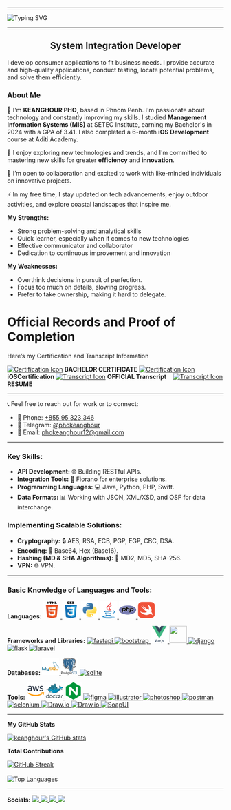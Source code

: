 <hr>
<div align="left">
  <img src="https://readme-typing-svg.herokuapp.com?font=Fira+Code&weight=600&size=32&pause=3000&color=2563EB&vCenter=true&random=false&width=500&height=45&lines=Hey+There++%F0%9F%91%8B%F0%9F%8F%BB;My+name+is+KEANGHOUR+PHO" alt="Typing SVG" />
</div>
<hr>

<h2 align="center">System Integration Developer</h2>

<p>I develop consumer applications to fit business needs. I provide accurate and high-quality applications, conduct testing, locate potential problems, and solve them efficiently.</p>

<h3>About Me</h3>

<p>👋 I'm <strong>KEANGHOUR PHO</strong>, based in Phnom Penh. I'm passionate about technology and constantly improving my skills. I studied <strong>Management Information Systems (MIS)</strong> at SETEC Institute, earning my Bachelor's in 2024 with a GPA of 3.41. I also completed a 6-month <strong>iOS Development</strong> course at Aditi Academy.</p>

<p>🧠 I enjoy exploring new technologies and trends, and I'm committed to mastering new skills for greater <strong>efficiency</strong> and <strong>innovation</strong>.</p>

<p>🤝 I’m open to collaboration and excited to work with like-minded individuals on innovative projects.</p>

<p>⚡ In my free time, I stay updated on tech advancements, enjoy outdoor activities, and explore coastal landscapes that inspire me.</p>

<p><strong>My Strengths:</strong> 
  <ul>
    <li>Strong problem-solving and analytical skills</li>
    <li>Quick learner, especially when it comes to new technologies</li>
    <li>Effective communicator and collaborator</li>
    <li>Dedication to continuous improvement and innovation</li>
  </ul>
</p>

<p><strong>My Weaknesses:</strong>
  <ul>
    <li>Overthink decisions in pursuit of perfection.</li>
    <li>Focus too much on details, slowing progress.</li>
    <li>Prefer to take ownership, making it hard to delegate.</li>
  </ul>
</p>

# Official Records and Proof of Completion

Here’s my Certification and Transcript Information

[![Certification Icon](https://img.icons8.com/ios-filled/50/000000/certificate.png "Click to view Certification")](https://github.com/Keanghour/KEANGHOUR/blob/main/Certification.jpg)  **BACHELOR CERTIFICATE**
[![Certification Icon](https://img.icons8.com/ios-filled/50/000000/certificate.png "Click to view Certification")](https://github.com/Keanghour/KEANGHOUR/blob/main/iOSCertification.PNG)  **iOSCertification**
[![Transcript Icon](https://img.icons8.com/ios-filled/50/000000/document.png "Click to view Transcript")](https://raw.githubusercontent.com/Keanghour/KEANGHOUR/main/Transcript.jpg)  **OFFICIAL Transcript** &nbsp;&nbsp;
[![Transcript Icon](https://img.icons8.com/ios-filled/50/000000/document.png "Click to view Transcript")](https://github.com/Keanghour/KEANGHOUR/blob/main/Resume.pdf) **RESUME** &nbsp;&nbsp;


---

<p>📞 Feel free to reach out for work or to connect:</p>

<ul>
  <li>📱 Phone: <a href="tel:+85595323346">+855 95 323 346</a></li>
  <li>📨 Telegram: <a href="https://t.me/phokeanghour">@phokeanghour</a></li>
  <li>📧 Email: <a href="mailto:phokeanghour12@gmail.com">phokeanghour12@gmail.com</a></li>
</ul>

---

<h3>Key Skills:</h3>
<ul>
  <li><strong>API Development:</strong> 🌐 Building RESTful APIs.</li>
  <li><strong>Integration Tools:</strong> 🔧 Fiorano for enterprise solutions.</li>
  <li><strong>Programming Languages:</strong> 💻 Java, Python, PHP, Swift.</li>
  <li><strong>Data Formats:</strong> 📊 Working with JSON, XML/XSD, and OSF for data interchange.</li>
</ul>

<h3>Implementing Scalable Solutions:</h3>
<ul>
  <li><strong>Cryptography:</strong> 🔒 AES, RSA, ECB, PGP, EGP, CBC, DSA.</li>
  <li><strong>Encoding:</strong> 🔐 Base64, Hex (Base16).</li>
  <li><strong>Hashing (MD & SHA Algorithms):</strong> 🧮 MD2, MD5, SHA-256.</li>
  <li><strong>VPN:</strong> 🌐 VPN.</li>
</ul>

---

<h3 align="left">Basic Knowledge of Languages and Tools:</h3>
<p align="left">
  
<!-- Languages -->
<strong>Languages:</strong>
<a href="https://www.w3.org/html/" target="_blank" rel="noreferrer">
  <img src="https://raw.githubusercontent.com/devicons/devicon/master/icons/html5/html5-original-wordmark.svg" alt="html5" width="40" height="40"/>
</a>
<a href="https://www.w3schools.com/css/" target="_blank" rel="noreferrer">
  <img src="https://raw.githubusercontent.com/devicons/devicon/master/icons/css3/css3-original-wordmark.svg" alt="css3" width="40" height="40"/>
</a>
<a href="https://www.python.org" target="_blank" rel="noreferrer">
  <img src="https://raw.githubusercontent.com/devicons/devicon/master/icons/python/python-original.svg" alt="python" width="40" height="40"/>
</a>
<a href="https://www.java.com" target="_blank" rel="noreferrer">
  <img src="https://raw.githubusercontent.com/devicons/devicon/master/icons/java/java-original.svg" alt="java" width="40" height="40"/>
</a>
<a href="https://www.php.net" target="_blank" rel="noreferrer">
  <img src="https://raw.githubusercontent.com/devicons/devicon/master/icons/php/php-original.svg" alt="php" width="40" height="40"/>
</a>
<a href="https://developer.apple.com/swift/" target="_blank" rel="noreferrer">
  <img src="https://raw.githubusercontent.com/devicons/devicon/master/icons/swift/swift-original.svg" alt="swift" width="40" height="40"/>
</a>


<!-- Frameworks and Libraries -->
<strong>Frameworks and Libraries:</strong>
<a href="https://fastapi.tiangolo.com/" target="_blank" rel="noreferrer">
  <img src="https://cdn.worldvectorlogo.com/logos/fastapi.svg" alt="fastapi" width="40" height="40"/>
</a>
<a href="https://getbootstrap.com" target="_blank" rel="noreferrer">
  <img src="https://www.vectorlogo.zone/logos/getbootstrap/getbootstrap-icon.svg" alt="bootstrap" width="40" height="40"/>
</a>
<a href="https://vuejs.org/" target="_blank" rel="noreferrer">
  <img src="https://raw.githubusercontent.com/devicons/devicon/master/icons/vuejs/vuejs-original-wordmark.svg" alt="vuejs" width="40" height="40"/>
</a>
<a href="https://nextjs.org/" target="_blank" rel="noreferrer">
  <img src="https://www.vectorlogo.zone/logos/nextjs/nextjs-icon.svg" width="40" height="40"/>
</a>
<a href="https://www.djangoproject.com/" target="_blank" rel="noreferrer">
  <img src="https://cdn.worldvectorlogo.com/logos/django.svg" alt="django" width="40" height="40"/>
</a>
<a href="https://flask.palletsprojects.com/" target="_blank" rel="noreferrer">
  <img src="https://www.vectorlogo.zone/logos/palletsprojects_flask/palletsprojects_flask-ar21.svg" alt="flask" width="40" height="40"/>
</a>
<a href="https://laravel.com/" target="_blank" rel="noreferrer">
  <img src="https://www.vectorlogo.zone/logos/laravel/laravel-ar21.svg" alt="laravel" width="40" height="40"/>
</a>

<!-- Databases -->
<strong>Databases:</strong>
<a href="https://www.mysql.com/" target="_blank" rel="noreferrer">
  <img src="https://raw.githubusercontent.com/devicons/devicon/master/icons/mysql/mysql-original-wordmark.svg" alt="mysql" width="40" height="40"/>
</a>
<a href="https://www.postgresql.org" target="_blank" rel="noreferrer">
  <img src="https://raw.githubusercontent.com/devicons/devicon/master/icons/postgresql/postgresql-original-wordmark.svg" alt="postgresql" width="40" height="40"/>
</a>
<a href="https://www.sqlite.org/" target="_blank" rel="noreferrer">
  <img src="https://www.vectorlogo.zone/logos/sqlite/sqlite-icon.svg" alt="sqlite" width="40" height="40"/>
</a>

<!-- Tools -->
<strong>Tools:</strong>
<a href="https://aws.amazon.com" target="_blank" rel="noreferrer">
  <img src="https://raw.githubusercontent.com/devicons/devicon/master/icons/amazonwebservices/amazonwebservices-original-wordmark.svg" alt="aws" width="40" height="40"/>
</a>
<a href="https://www.docker.com/" target="_blank" rel="noreferrer">
  <img src="https://raw.githubusercontent.com/devicons/devicon/master/icons/docker/docker-original-wordmark.svg" alt="docker" width="40" height="40"/>
</a>
<a href="https://www.nginx.com" target="_blank" rel="noreferrer">
  <img src="https://raw.githubusercontent.com/devicons/devicon/master/icons/nginx/nginx-original.svg" alt="nginx" width="40" height="40"/>
</a>
<a href="https://www.figma.com/" target="_blank" rel="noreferrer">
  <img src="https://www.vectorlogo.zone/logos/figma/figma-icon.svg" alt="figma" width="40" height="40"/>
</a>
<a href="https://www.adobe.com/in/products/illustrator.html" target="_blank" rel="noreferrer">
  <img src="https://www.vectorlogo.zone/logos/adobe_illustrator/adobe_illustrator-icon.svg" alt="illustrator" width="40" height="40"/>
</a>
<a href="https://www.photoshop.com/en" target="_blank" rel="noreferrer">
  <img src="https://logolook.net/wp-content/uploads/2023/10/Photoshop-Logo.png" alt="photoshop" width="70" height="40"/>
</a>
<a href="https://postman.com" target="_blank" rel="noreferrer">
  <img src="https://www.vectorlogo.zone/logos/getpostman/getpostman-icon.svg" alt="postman" width="40" height="40"/>
</a>
<a href="https://www.selenium.dev" target="_blank" rel="noreferrer">
  <img src="https://raw.githubusercontent.com/detain/svg-logos/780f25886640cef088af994181646db2f6b1a3f8/svg/selenium-logo.svg" alt="selenium" width="40" height="40"/>
</a>
<a href="https://github.com/keanghour" target="_blank" rel="noreferrer">
  <img src="https://www.vectorlogo.zone/logos/git-scm/git-scm-icon.svg" alt="Draw.io" width="40" height="40"/>
</a>
<a href="https://github.com/keanghour" target="_blank" rel="noreferrer">
  <img src="https://static-00.iconduck.com/assets.00/file-type-drawio-icon-512x512-2xmddtvm.png" alt="Draw.io" width="40" height="40"/>
</a>
<a href="https://www.soapui.org" target="_blank" rel="noreferrer">
  <img src="https://encrypted-tbn0.gstatic.com/images?q=tbn:ANd9GcRN4q2KTFwfgdsfd2mzAeLKuyuwWALpaoBjlA&s" alt="SoapUI" width="40" height="40"/>
</a>





---

<p align="left"><b>My GitHub Stats</b></p>
<div align="left">
  <a href="https://github.com/keanghour">
    <img src="https://github-readme-stats.vercel.app/api?username=keanghour&show_icons=true&count_private=true&title_color=0891b2&text_color=64748b&icon_color=0891b2&bg_color=1c1917&hide_border=true" alt="keanghour's GitHub stats"/>
  </a>
</div>

<div align="left">
  <p><b>Total Contributions</b></p>
  <a href="https://git.io/streak-stats">
    <img src="https://streak-stats.demolab.com?user=keanghour&theme=tokyonight&border_radius=5" alt="GitHub Streak" />
  </a>
</div>
<br>
<div align="left">
  <a href="https://github.com/keanghour">
    <img src="https://github-readme-stats.vercel.app/api/top-langs/?username=keanghour&theme=tokyonight&border_radius=5" alt="Top Languages" />
  </a>
</div>

---

<strong>Socials:</strong>
<a href="https://t.me/phokeanghour" target="_blank" rel="noreferrer">
    <img src="https://www.vectorlogo.zone/logos/telegram/telegram-ar21.svg" />
  </a>
<a href="https://www.linkedin.com/in/pho-keanghour-27133b21b/" target="_blank" rel="noreferrer">
    <img src="https://www.vectorlogo.zone/logos/linkedin/linkedin-ar21.svg" />
  </a>
  <a href="https://web.facebook.com/profile.php?id=100072415037504" target="_blank" rel="noreferrer">
    <img src="https://www.vectorlogo.zone/logos/facebook/facebook-ar21.svg" />
  </a>
  <a href="https://www.instagram.com/hour_zackry/" target="_blank" rel="noreferrer">
    <img src="https://www.vectorlogo.zone/logos/instagram/instagram-ar21.svg"  />
  </a>

